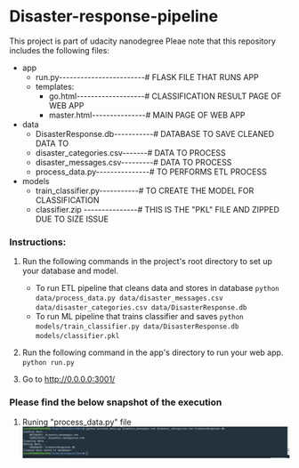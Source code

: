 # Disaster-response-pipeline
This project is part of udacity nanodegree
Pleae note that this repository includes the following files:

- app
  - run.py------------------------# FLASK FILE THAT RUNS APP
  -  templates:
     -  go.html-------------------# CLASSIFICATION RESULT PAGE OF WEB APP
     -  master.html---------------# MAIN PAGE OF WEB APP
- data
  - DisasterResponse.db-----------# DATABASE TO SAVE CLEANED DATA TO
  - disaster_categories.csv-------# DATA TO PROCESS
  - disaster_messages.csv---------# DATA TO PROCESS
  - process_data.py---------------# TO PERFORMS ETL PROCESS
- models
  - train_classifier.py-----------# TO CREATE THE MODEL FOR CLASSIFICATION
  - classifier.zip ---------------# THIS IS THE "PKL" FILE AND ZIPPED DUE TO SIZE ISSUE   


### Instructions:
1. Run the following commands in the project's root directory to set up your database and model.

    - To run ETL pipeline that cleans data and stores in database
        `python data/process_data.py data/disaster_messages.csv data/disaster_categories.csv data/DisasterResponse.db`
    - To run ML pipeline that trains classifier and saves
        `python models/train_classifier.py data/DisasterResponse.db models/classifier.pkl`

2. Run the following command in the app's directory to run your web app.
    `python run.py`

3. Go to http://0.0.0.0:3001/





### Please find the below snapshot of the execution

1. Runing "process_data.py" file 
![](images/process_data.jpg)


